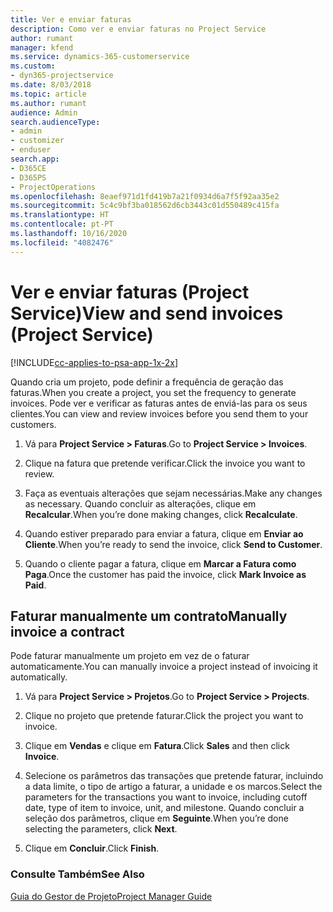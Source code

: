 ```yaml
---
title: Ver e enviar faturas
description: Como ver e enviar faturas no Project Service
author: rumant
manager: kfend
ms.service: dynamics-365-customerservice
ms.custom:
- dyn365-projectservice
ms.date: 8/03/2018
ms.topic: article
ms.author: rumant
audience: Admin
search.audienceType:
- admin
- customizer
- enduser
search.app:
- D365CE
- D365PS
- ProjectOperations
ms.openlocfilehash: 8eaef971d1fd419b7a21f0934d6a7f5f92aa35e2
ms.sourcegitcommit: 5c4c9bf3ba018562d6cb3443c01d550489c415fa
ms.translationtype: HT
ms.contentlocale: pt-PT
ms.lasthandoff: 10/16/2020
ms.locfileid: "4082476"
---
```

# <a name="view-and-send-invoices-project-service"></a><span data-ttu-id="e7212-103">Ver e enviar faturas (Project Service)</span><span class="sxs-lookup"><span data-stu-id="e7212-103">View and send invoices (Project Service)</span></span>

[!INCLUDE[cc-applies-to-psa-app-1x-2x](../includes/cc-applies-to-psa-app-1x-2x.md)]

<span data-ttu-id="e7212-104">Quando cria um projeto, pode definir a frequência de geração das faturas.</span><span class="sxs-lookup"><span data-stu-id="e7212-104">When you create a project, you set the frequency to generate invoices.</span></span> <span data-ttu-id="e7212-105">Pode ver e verificar as faturas antes de enviá-las para os seus clientes.</span><span class="sxs-lookup"><span data-stu-id="e7212-105">You can view and review invoices before you send them to your customers.</span></span>  
  
1.  <span data-ttu-id="e7212-106">Vá para **Project Service > Faturas**.</span><span class="sxs-lookup"><span data-stu-id="e7212-106">Go to **Project Service > Invoices**.</span></span>  
  
2.  <span data-ttu-id="e7212-107">Clique na fatura que pretende verificar.</span><span class="sxs-lookup"><span data-stu-id="e7212-107">Click the invoice you want to review.</span></span>  
  
3.  <span data-ttu-id="e7212-108">Faça as eventuais alterações que sejam necessárias.</span><span class="sxs-lookup"><span data-stu-id="e7212-108">Make any changes as necessary.</span></span> <span data-ttu-id="e7212-109">Quando concluir as alterações, clique em **Recalcular**.</span><span class="sxs-lookup"><span data-stu-id="e7212-109">When you’re done making changes, click **Recalculate**.</span></span>  
  
4.  <span data-ttu-id="e7212-110">Quando estiver preparado para enviar a fatura, clique em **Enviar ao Cliente**.</span><span class="sxs-lookup"><span data-stu-id="e7212-110">When you’re ready to send the invoice, click **Send to Customer**.</span></span>  
  
5.  <span data-ttu-id="e7212-111">Quando o cliente pagar a fatura, clique em **Marcar a Fatura como Paga**.</span><span class="sxs-lookup"><span data-stu-id="e7212-111">Once the customer has paid the invoice, click **Mark Invoice as Paid**.</span></span>  
  
## <a name="manually-invoice-a-contract"></a><span data-ttu-id="e7212-112">Faturar manualmente um contrato</span><span class="sxs-lookup"><span data-stu-id="e7212-112">Manually invoice a contract</span></span>  
 <span data-ttu-id="e7212-113">Pode faturar manualmente um projeto em vez de o faturar automaticamente.</span><span class="sxs-lookup"><span data-stu-id="e7212-113">You can manually invoice a project instead of invoicing it automatically.</span></span>  
  
1.  <span data-ttu-id="e7212-114">Vá para **Project Service > Projetos**.</span><span class="sxs-lookup"><span data-stu-id="e7212-114">Go to **Project Service > Projects**.</span></span>  
  
2.  <span data-ttu-id="e7212-115">Clique no projeto que pretende faturar.</span><span class="sxs-lookup"><span data-stu-id="e7212-115">Click the project you want to invoice.</span></span>  
  
3.  <span data-ttu-id="e7212-116">Clique em **Vendas** e clique em **Fatura**.</span><span class="sxs-lookup"><span data-stu-id="e7212-116">Click **Sales** and then click **Invoice**.</span></span>  
  
4.  <span data-ttu-id="e7212-117">Selecione os parâmetros das transações que pretende faturar, incluindo a data limite, o tipo de artigo a faturar, a unidade e os marcos.</span><span class="sxs-lookup"><span data-stu-id="e7212-117">Select the parameters for the transactions you want to invoice, including cutoff date, type of item to invoice, unit, and milestone.</span></span> <span data-ttu-id="e7212-118">Quando concluir a seleção dos parâmetros, clique em **Seguinte**.</span><span class="sxs-lookup"><span data-stu-id="e7212-118">When you’re done selecting the parameters, click **Next**.</span></span>  
  
5.  <span data-ttu-id="e7212-119">Clique em **Concluir**.</span><span class="sxs-lookup"><span data-stu-id="e7212-119">Click **Finish**.</span></span>  
  
### <a name="see-also"></a><span data-ttu-id="e7212-120">Consulte Também</span><span class="sxs-lookup"><span data-stu-id="e7212-120">See Also</span></span>  
 [<span data-ttu-id="e7212-121">Guia do Gestor de Projeto</span><span class="sxs-lookup"><span data-stu-id="e7212-121">Project Manager Guide</span></span>](../psa/project-manager-guide.md)
